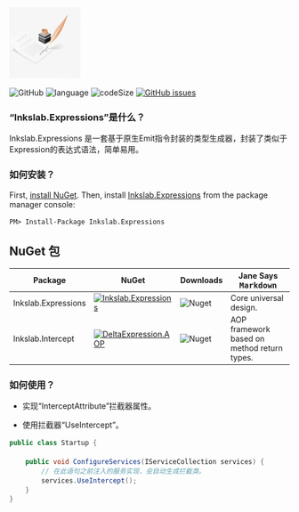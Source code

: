 ![Inkslab](inkslab-mini.jpg 'Logo')

![GitHub](https://img.shields.io/github/license/tinylit/inkslab.expressions.svg)
![language](https://img.shields.io/github/languages/top/tinylit/inkslab.expressions.svg)
![codeSize](https://img.shields.io/github/languages/code-size/tinylit/inkslab.expressions.svg)
[![GitHub issues](https://img.shields.io/github/issues-raw/tinylit/inkslab.expressions)](../../issues)

### “Inkslab.Expressions”是什么？

Inkslab.Expressions 是一套基于原生Emit指令封装的类型生成器，封装了类似于Expression的表达式语法，简单易用。

### 如何安装？
First, [install NuGet](http://docs.nuget.org/docs/start-here/installing-nuget). Then, install [Inkslab.Expressions](https://www.nuget.org/packages/inkslab.expressions/) from the package manager console: 

```
PM> Install-Package Inkslab.Expressions
```

NuGet 包
--------

| Package | NuGet | Downloads | Jane Says <kbd>Markdown</kbd> |
| ------- | ----- | --------- | --------- |
| Inkslab.Expressions | [![Inkslab.Expressions](https://img.shields.io/nuget/v/Inkslab.Expressions.svg)](https://www.nuget.org/packages/Inkslab.Expressions/) | ![Nuget](https://img.shields.io/nuget/dt/Inkslab.Expressions) | Core universal design. |
| Inkslab.Intercept | [![DeltaExpression.AOP](https://img.shields.io/nuget/v/Inkslab.Intercept.svg)](https://www.nuget.org/packages/Inkslab.Intercept/) | ![Nuget](https://img.shields.io/nuget/dt/Inkslab.Intercept) | AOP framework based on method return types. |

### 如何使用？

* 实现“InterceptAttribute”拦截器属性。

* 使用拦截器“UseIntercept”。
```C#
public class Startup {

	public void ConfigureServices(IServiceCollection services) {
		// 在此语句之前注入的服务实现，会自动生成拦截类。
		services.UseIntercept();
	}
}
```